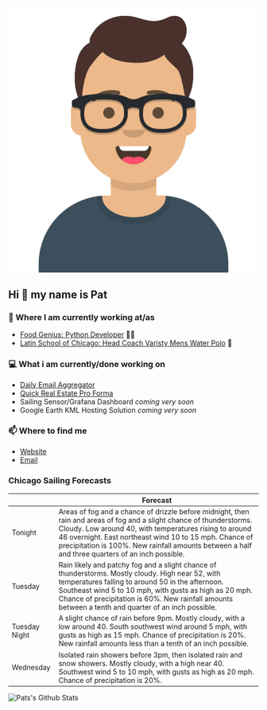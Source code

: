 [![Social banner for p-j-falconer](https://raw.githubusercontent.com/P-J-FALCONER/P-J-FALCONER/master/assets/avataaars.svg)](https://patfalconer.com/)
## Hi :wave: my name is Pat

### 💼 Where I am currently working at/as
- [Food Genius: Python Developer](https://getfoodgenius.com/) 🍔🐍
- [Latin School of Chicago: Head Coach Varisty Mens Water Polo](https://www.latinschool.org/) 🤽


### 💻 What i am currently/done working on
 - [Daily Email Aggregator](https://github.com/P-J-FALCONER/dott_daily_mail)
 - [Quick Real Estate Pro Forma](https://github.com/P-J-FALCONER/henry)
 - Sailing Sensor/Grafana Dashboard *coming very soon*
 - Google Earth KML Hosting Solution *coming very soon*

### 📫 Where to find me
 - [Website](https://patfalconer.com/)
 - [Email](mailto:patrick.j.falconer@gmail.com)


### Chicago Sailing Forecasts
|   | Forecast  |
|---|---|
| Tonight | Areas of fog and a chance of drizzle before midnight, then rain and areas of fog and a slight chance of thunderstorms. Cloudy. Low around 40, with temperatures rising to around 46 overnight. East northeast wind 10 to 15 mph. Chance of precipitation is 100%. New rainfall amounts between a half and three quarters of an inch possible. |
| Tuesday | Rain likely and patchy fog and a slight chance of thunderstorms. Mostly cloudy. High near 52, with temperatures falling to around 50 in the afternoon. Southeast wind 5 to 10 mph, with gusts as high as 20 mph. Chance of precipitation is 60%. New rainfall amounts between a tenth and quarter of an inch possible. |
| Tuesday Night | A slight chance of rain before 9pm. Mostly cloudy, with a low around 40. South southwest wind around 5 mph, with gusts as high as 15 mph. Chance of precipitation is 20%. New rainfall amounts less than a tenth of an inch possible. |
| Wednesday | Isolated rain showers before 3pm, then isolated rain and snow showers. Mostly cloudy, with a high near 40. Southwest wind 5 to 10 mph, with gusts as high as 20 mph. Chance of precipitation is 20%. |

![Pats's Github Stats](https://github-readme-stats.vercel.app/api?username=p-j-falconer&show_icons=true&theme=radical)
